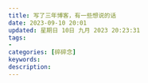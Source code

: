 ```yaml
---
title: 写了三年博客，有一些想说的话
date: 2023-09-10 20:01
updated: 星期日 10日 九月 2023 20:23:31
tags: 
- 
categories: [碎碎念]
keywords:
description: 
---
```




